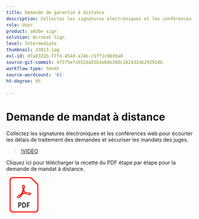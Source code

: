 ```yaml
---
title: Demande de garantie à distance
description: Collectez les signatures électroniques et les conférences web pour écourter les délais de traitement des demandes et sécuriser les mandats des juges
role: User
product: adobe sign
solution: Acrobat Sign
level: Intermediate
thumbnail: 33813.jpg
exl-id: d7a8322b-f7fd-454d-a74b-c5ff1c9839a8
source-git-commit: 47575efa552da55b3ebde308c182432ab29392db
workflow-type: tm+mt
source-wordcount: '61'
ht-degree: 0%

---
```


# Demande de mandat à distance

Collectez les signatures électroniques et les conférences web pour écourter les délais de traitement des demandes et sécuriser les mandats des juges.

>[!VIDEO](https://video.tv.adobe.com/v/33813?hidetitle=true)

Cliquez ici pour télécharger la recette du PDF étape par étape pour la demande de mandat à distance.

[![Télécharger la recette du PDF](../assets/acrobat_PDF_96.png)](../assets/UseCaseRecipe-EN-Remote-Warrant-Request.pdf)
